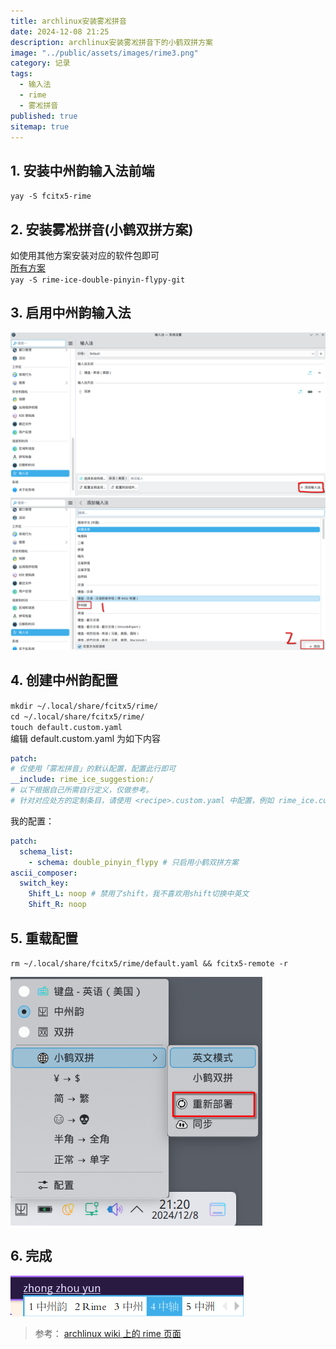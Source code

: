 ```yaml
---
title: archlinux安装雾凇拼音
date: 2024-12-08 21:25
description: archlinux安装雾凇拼音下的小鹤双拼方案
image: "../public/assets/images/rime3.png"
category: 记录
tags:
  - 输入法
  - rime
  - 雾凇拼音
published: true
sitemap: true
---
```


## 1. 安装中州韵输入法前端

`yay -S fcitx5-rime`

## 2. 安装雾凇拼音(小鹤双拼方案)

如使用其他方案安装对应的软件包即可  
[所有方案](https://aur.archlinux.org/packages/rime-ice-git)  
`yay -S rime-ice-double-pinyin-flypy-git`

## 3. 启用中州韵输入法

![启用中州韵1](../public/assets/images/rime1.png)  
![启用中州韵2](../public/assets/images/rime2.png)

## 4. 创建中州韵配置

`mkdir ~/.local/share/fcitx5/rime/`  
`cd ~/.local/share/fcitx5/rime/`  
`touch default.custom.yaml`  
编辑 default.custom.yaml 为如下内容

```yaml
patch:
# 仅使用「雾凇拼音」的默认配置，配置此行即可
__include: rime_ice_suggestion:/
# 以下根据自己所需自行定义，仅做参考。
# 针对对应处方的定制条目，请使用 <recipe>.custom.yaml 中配置，例如 rime_ice.custom.yaml
```

我的配置：

```yaml
patch:
  schema_list:
    - schema: double_pinyin_flypy # 只启用小鹤双拼方案
ascii_composer:
  switch_key:
    Shift_L: noop # 禁用了shift，我不喜欢用shift切换中英文
    Shift_R: noop
```

## 5. 重载配置

`rm ~/.local/share/fcitx5/rime/default.yaml && fcitx5-remote -r`

![重新部署](../public/assets/images/rime3.png)

## 6. 完成

![完成](../public/assets/images/rime4.png)

> 参考： [archlinux wiki 上的 rime 页面](https://wiki.archlinuxcn.org/wiki/Rime)

